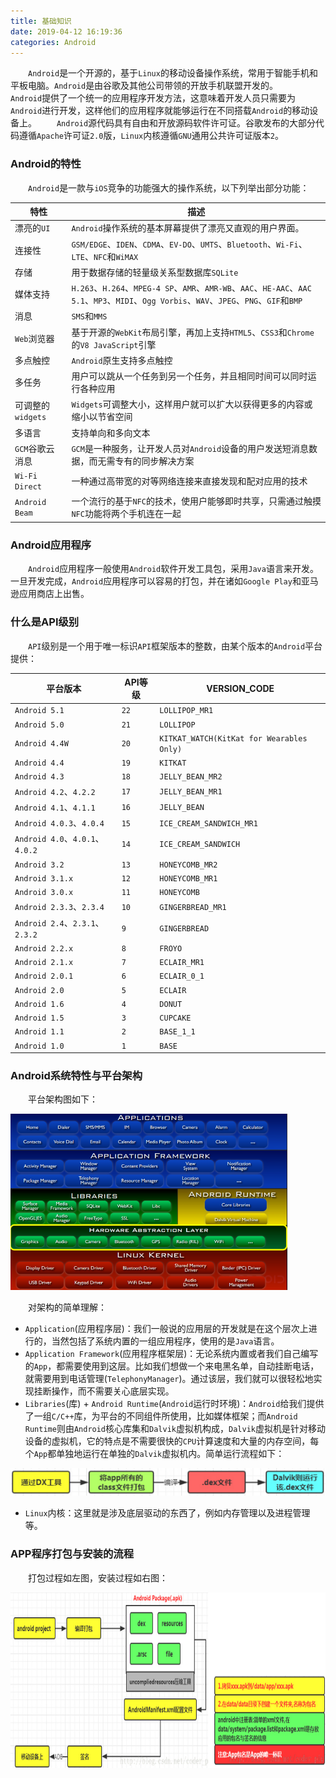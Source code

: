 ```yaml
---
title: 基础知识
date: 2019-04-12 16:19:36
categories: Android
---
```

&emsp;&emsp;`Android`是一个开源的，基于`Linux`的移动设备操作系统，常用于智能手机和平板电脑。`Android`是由谷歌及其他公司带领的开放手机联盟开发的。
&emsp;&emsp;`Android`提供了一个统一的应用程序开发方法，这意味着开发人员只需要为`Android`进行开发，这样他们的应用程序就能够运行在不同搭载`Android`的移动设备上。
&emsp;&emsp;`Android`源代码具有自由和开放源码软件许可证。谷歌发布的大部分代码遵循`Apache`许可证`2.0`版，`Linux`内核遵循`GNU`通用公共许可证版本`2`。
<!--more-->

### Android的特性

&emsp;&emsp;`Android`是一款与`iOS`竞争的功能强大的操作系统，以下列举出部分功能：

特性             | 描述
-----------------|-----
漂亮的`UI`        | `Android`操作系统的基本屏幕提供了漂亮又直观的用户界面。
连接性            | `GSM/EDGE`、`IDEN`、`CDMA`、`EV-DO`、`UMTS`、`Bluetooth`、`Wi-Fi`、`LTE`、`NFC`和`WiMAX`
存储              | 用于数据存储的轻量级关系型数据库`SQLite`
媒体支持          | `H.263`、`H.264`、`MPEG-4 SP`、`AMR`、`AMR-WB`、`AAC`、`HE-AAC`、`AAC 5.1`、`MP3`、`MIDI`、`Ogg Vorbis`、`WAV`、`JPEG`、`PNG`、`GIF`和`BMP`
消息              | `SMS`和`MMS`
`Web`浏览器       | 基于开源的`WebKit`布局引擎，再加上支持`HTML5`、`CSS3`和`Chrome`的`V8 JavaScript`引擎
多点触控          | `Android`原生支持多点触控
多任务            | 用户可以跳从一个任务到另一个任务，并且相同时间可以同时运行各种应用
可调整的`widgets` | `Widgets`可调整大小，这样用户就可以扩大以获得更多的内容或缩小以节省空间
多语言            | 支持单向和多向文本
`GCM`谷歌云消息   | `GCM`是一种服务，让开发人员对`Android`设备的用户发送短消息数据，而无需专有的同步解决方案
`Wi-Fi Direct`   | 一种通过高带宽的对等网络连接来直接发现和配对应用的技术
`Android Beam`   | 一个流行的基于`NFC`的技术，使用户能够即时共享，只需通过触摸`NFC`功能将两个手机连在一起

### Android应用程序

&emsp;&emsp;`Android`应用程序一般使用`Android`软件开发工具包，采用`Java`语言来开发。一旦开发完成，`Android`应用程序可以容易的打包，并在诸如`Google Play`和亚马逊应用商店上出售。

### 什么是API级别

&emsp;&emsp;`API`级别是一个用于唯一标识`API`框架版本的整数，由某个版本的`Android`平台提供：

平台版本                         | API等级 | VERSION_CODE
--------------------------------|---------|------------
`Android 5.1`                   | `22`    | `LOLLIPOP_MR1`
`Android 5.0`                   | `21`    | `LOLLIPOP`
`Android 4.4W`                  | `20`    | `KITKAT_WATCH(KitKat for Wearables Only)`
`Android 4.4`                   | `19`    | `KITKAT`
`Android 4.3`                   | `18`    | `JELLY_BEAN_MR2`
`Android 4.2`、`4.2.2`          | `17`    | `JELLY_BEAN_MR1`
`Android 4.1`、`4.1.1`          | `16`    | `JELLY_BEAN`
`Android 4.0.3`、`4.0.4`        | `15`    | `ICE_CREAM_SANDWICH_MR1`
`Android 4.0`、`4.0.1`、`4.0.2` | `14`    | `ICE_CREAM_SANDWICH`
`Android 3.2`                   | `13`    | `HONEYCOMB_MR2`
`Android 3.1.x`                 | `12`    | `HONEYCOMB_MR1`
`Android 3.0.x`                 | `11`    | `HONEYCOMB`
`Android 2.3.3`、`2.3.4`        | `10`    | `GINGERBREAD_MR1`
`Android 2.4`、`2.3.1`、`2.3.2` | `9`     | `GINGERBREAD`
`Android 2.2.x`                 | `8`     | `FROYO`
`Android 2.1.x`                 | `7`     | `ECLAIR_MR1`
`Android 2.0.1`                 | `6`     | `ECLAIR_0_1`
`Android 2.0`                   | `5`     | `ECLAIR`
`Android 1.6`                   | `4`     | `DONUT`
`Android 1.5`                   | `3`     | `CUPCAKE`
`Android 1.1`                   | `2`     | `BASE_1_1`
`Android 1.0`                   | `1`     | `BASE`

### Android系统特性与平台架构

&emsp;&emsp;平台架构图如下：

<img src="./基础知识/1.png" height="282" width="443">

&emsp;&emsp;对架构的简单理解：

- `Application`(应用程序层)：我们一般说的应用层的开发就是在这个层次上进行的，当然包括了系统内置的一组应用程序，使用的是`Java`语言。
- `Application Framework`(应用程序框架层)：无论系统内置或者我们自己编写的`App`，都需要使用到这层。比如我们想做一个来电黑名单，自动挂断电话，就需要用到电话管理(`TelephonyManager`)。通过该层，我们就可以很轻松地实现挂断操作，而不需要关心底层实现。
- `Libraries`(库) + `Android Runtime`(`Android`运行时环境)：`Android`给我们提供了一组`C/C++`库，为平台的不同组件所使用，比如媒体框架；而`Android Runtime`则由`Android`核心库集和`Dalvik`虚拟机构成，`Dalvik`虚拟机是针对移动设备的虚拟机，它的特点是不需要很快的`CPU`计算速度和大量的内存空间，每个`App`都单独地运行在单独的`Dalvik`虚拟机内。简单运行流程如下：

<img src="./基础知识/2.png">

- `Linux`内核：这里就是涉及底层驱动的东西了，例如内存管理以及进程管理等。

### APP程序打包与安装的流程

&emsp;&emsp;打包过程如左图，安装过程如右图：

<img src="./基础知识/3.png" height="281" width="820">